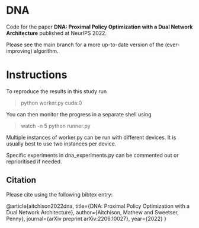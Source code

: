 # DNA

Code for the paper **DNA: Proximal Policy Optimization with a Dual Network Architecture** published at NeurIPS 2022.

Please see the main branch for a more up-to-date version of the (ever-improving) algorithm.

# Instructions

To reproduce the results in this study run

> python worker.py cuda:0

You can then monitor the progress in a separate shell using

> watch -n 5 python runner.py

Multiple instances of worker.py can be run with different devices. It is usually best to use two instances per device.

Specific experiments in dna_experiments.py can be commented out or reprioritised if needed. 

## Citation
Please cite using the following bibtex entry:

@article{aitchison2022dna,
  title={DNA: Proximal Policy Optimization with a Dual Network Architecture},
  author={Aitchison, Mathew and Sweetser, Penny},
  journal={arXiv preprint arXiv:2206.10027},
  year={2022}
}
